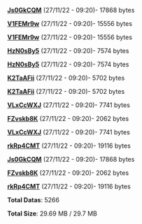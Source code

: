 [**Js0GkCQM**](/data/Js0GkCQM.txt) (27/11/22 - 09:20)- 17868 bytes

[**V1FEMr9w**](/data/V1FEMr9w.txt) (27/11/22 - 09:20)- 15556 bytes

[**V1FEMr9w**](/data/V1FEMr9w.txt) (27/11/22 - 09:20)- 15556 bytes

[**HzN0sBy5**](/data/HzN0sBy5.txt) (27/11/22 - 09:20)- 7574 bytes

[**HzN0sBy5**](/data/HzN0sBy5.txt) (27/11/22 - 09:20)- 7574 bytes

[**K2TaAFii**](/data/K2TaAFii.txt) (27/11/22 - 09:20)- 5702 bytes

[**K2TaAFii**](/data/K2TaAFii.txt) (27/11/22 - 09:20)- 5702 bytes

[**VLxCcWXJ**](/data/VLxCcWXJ.txt) (27/11/22 - 09:20)- 7741 bytes

[**FZvskb8K**](/data/FZvskb8K.txt) (27/11/22 - 09:20)- 2062 bytes

[**VLxCcWXJ**](/data/VLxCcWXJ.txt) (27/11/22 - 09:20)- 7741 bytes

[**rkRp4CMT**](/data/rkRp4CMT.txt) (27/11/22 - 09:20)- 19116 bytes

[**Js0GkCQM**](/data/Js0GkCQM.txt) (27/11/22 - 09:20)- 17868 bytes

[**FZvskb8K**](/data/FZvskb8K.txt) (27/11/22 - 09:20)- 2062 bytes

[**rkRp4CMT**](/data/rkRp4CMT.txt) (27/11/22 - 09:20)- 19116 bytes

**Total Datas**: 5266

**Total Size**: 29.69 MB / 29.7 MB